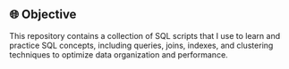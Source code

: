 ## 🌐 Objective
This repository contains a collection of SQL scripts that I use to learn and practice SQL concepts, 
including queries, joins, indexes, and clustering techniques to optimize data organization and performance.
